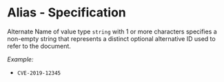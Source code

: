 # Alias - Specification

Alternate Name of value type `string` with 1 or more characters specifies a
non-empty string that represents a distinct optional alternative ID used to
refer to the document.

*Example:*

* `CVE-2019-12345`
